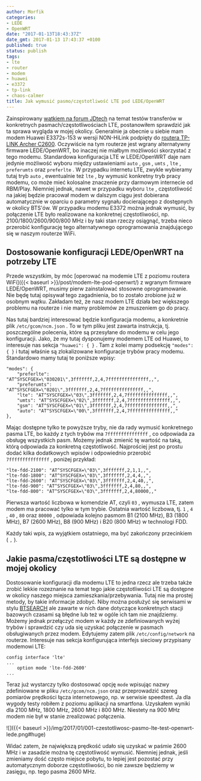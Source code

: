 ```yaml
---
author: Morfik
categories:
- LEDE
- OpenWRT
date: "2017-01-13T18:43:37Z"
date_gmt: 2017-01-13 17:43:37 +0100
published: true
status: publish
tags:
- lte
- router
- modem
- huawei
- e3372
- tp-link
- chaos-calmer
title: Jak wymusić pasmo/częstotliwość LTE pod LEDE/OpenWRT
---
```


Zainspirowany [wątkiem na forum
JDtech](http://forum.jdtech.pl/Watek-wybor-czestotliwosci-lte-na-przykladzie-huawei-e3372) na temat
testów transferów w konkretnych pasmach/częstotliwościach LTE, postanowiłem sprawdzić jak ta sprawa
wygląda w mojej okolicy. Generalnie ja obecnie u siebie mam modem Huawei E3372s-153 w wersji
NON-HiLink podpięty do [routera TP-LINK Archer
C2600](http://www.tp-link.com.pl/products/details/Archer-C2600.html). Oczywiście na tym routerze
jest wgrany alternatywny firmware LEDE/OpenWRT, bo inaczej nie miałbym możliwości skorzystać z tego
modemu. Standardowa konfiguracja LTE w LEDE/OpenWRT daje nam jedynie możliwość wyboru między
ustawieniami `auto` , `gsm` , `umts` , `lte` , `preferumts` oraz `preferlte` . W przypadku internetu
LTE, zwykle wybieramy tutaj tryb `auto` , ewentualnie też `lte` , by wymusić konkretny tryb pracy
modemu, co może mieć kolosalne znaczenie przy darmowym internecie od RBM/Play. Niemniej jednak,
nawet w przypadku wyboru `lte` , częstotliwość na jakiej będzie pracował modem w dalszym ciągu jest
dobierana automatycznie w oparciu o parametry sygnału docierającego z dostępnych w okolicy BTS'ów. W
przypadku modemu E3372 można jednak wymusić, by połączenie LTE było realizowane na konkretnej
częstotliwości, np. 2100/1800/2600/900/800 MHz i by taki stan rzeczy osiągnąć, trzeba nieco
przerobić konfigurację tego alternatywnego oprogramowania znajdującego się w naszym routerze WiFi.

<!--more-->
## Dostosowanie konfiguracji LEDE/OpenWRT na potrzeby LTE

Przede wszystkim, by móc [operować na modemie LTE z poziomu routera
WiFi]({{< baseurl >}}/post/modem-lte-pod-openwrt/) z wgranym firmware LEDE/OpenWRT, musimy pierw
zainstalować stosowne oprogramowanie. Nie będę tutaj opisywał tego zagadnienia, bo to zostało
zrobione już w osobnym wątku. Zakładam też, że nasz modem LTE działa bez większego problemu na
routerze i nie mamy problemów ze zmuszeniem go do pracy.

Nas tutaj bardziej interesować będzie konfiguracja modemu, a konkretnie plik `/etc/gcom/ncm.json` .
To w tym pliku jest zawarta instrukcja, tj. poszczególne polecenia, które są przesyłane do modemu w
celu jego konfiguracji. Jako, że my tutaj dysponujemy modemem LTE od Huawei, to interesuje nas
sekcja `"huawei": { }` . Tam z kolei mamy podsekcję `"modes": { }` i tutaj właśnie są zlokalizowane
konfiguracje trybów pracy modemu. Standardowo mamy tutaj te poniższe wpisy:

    "modes": {
        "preferlte": "AT^SYSCFGEX=\"030201\",3fffffff,2,4,7fffffffffffffff,,",
        "preferumts": "AT^SYSCFGEX=\"0201\",3fffffff,2,4,7fffffffffffffff,,",
        "lte": "AT^SYSCFGEX=\"03\",3fffffff,2,4,7fffffffffffffff,,",
        "umts": "AT^SYSCFGEX=\"02\",3fffffff,2,4,7fffffffffffffff,,",
        "gsm": "AT^SYSCFGEX=\"01\",3fffffff,2,4,7fffffffffffffff,,",
        "auto": "AT^SYSCFGEX=\"00\",3fffffff,2,4,7fffffffffffffff,,"
    },

Mając dostępne tylko te powyższe tryby, nie da rady wymusić konkretnego pasma LTE, bo każdy z tych
trybów ma `7fffffffffffffff` , co odpowiada za obsługę wszystkich pasm. Możemy jednak zmienić tę
wartość na taką, którą odpowiada za konkretną częstotliwość. Najprościej jest po prostu dodać kilka
dodatkowych wpisów i odpowiednio przerobić `7fffffffffffffff` , poniżej przykład:

    "lte-fdd-2100": "AT^SYSCFGEX=\"03\",3fffffff,2,1,1,,",
    "lte-fdd-1800": "AT^SYSCFGEX=\"03\",3fffffff,2,4,4,,",
    "lte-fdd-2600": "AT^SYSCFGEX=\"03\",3fffffff,2,4,40,,",
    "lte-fdd-900": "AT^SYSCFGEX=\"03\",3fffffff,2,4,80,,",
    "lte-fdd-800": "AT^SYSCFGEX=\"03\",3fffffff,2,4,80000,,"

Pierwsza wartość liczbowa w komendzie AT, czyli `03` , wymusza LTE, zatem modem ma pracować tylko w
tym trybie. Ostatnia wartość liczbowa, tj. `1` , `4` , `40` , `80` oraz `80000` , odpowiada kolejno
pasmom B1 (2100 MHz), B3 (1800 MHz), B7 (2600 MHz), B8 (900 MHz) i B20 (800 MHz) w technologi FDD.

Każdy taki wpis, za wyjątkiem ostatniego, ma być zakończony przecinkiem ( `,` ).

## Jakie pasma/częstotliwości LTE są dostępne w mojej okolicy

Dostosowanie konfiguracji dla modemu LTE to jedna rzecz ale trzeba także zrobić lekkie rozeznanie na
temat tego jakie częstotliwości LTE są dostępne w okolicy naszego miejsca zamieszkania/przebywania.
Tutaj nie ma prostej metody, by takie informacje zdobyć. Niby można posłużyć się serwisami w stylu
[BTSEARCH](http://beta.btsearch.pl/) ale zawarte w nich dane dotyczące konkretnych stacji bazowych
czasami są błędne lub też w ogóle ich tam nie znajdziemy. Możemy jednak przełączyć modem w każdy ze
zdefiniowanych wyżej trybów i sprawdzić czy uda się uzyskać połączenie w pasmach obsługiwanych przez
modem. Edytujemy zatem plik `/etc/config/network` na routerze. Interesuje nas sekcja konfigurująca
interfejs sieciowy przypisany modemowi LTE:

    config interface 'lte'
    ...
        option mode 'lte-fdd-2600'
    ...

Teraz już wystarczy tylko dostosować opcję `mode` wpisując nazwy zdefiniowane w pliku
`/etc/gcom/ncm.json` oraz przeprowadzić szereg pomiarów prędkości łącza internetowego, np. w
serwisie speedtest. Ja dla wygody testy robiłem z poziomu aplikacji na smartfona. Uzyskałem wyniki
dla 2100 MHz, 1800 MHz, 2600 MHz i 800 MHz. Niestety na 900 MHz modem nie był w stanie zrealizować
połączenia.

![]({{< baseurl >}}/img/2017/01/001-czestotliwosc-pasmo-lte-test-openwrt-lede.png#huge)

Widać zatem, że największą prędkość udało się uzyskać w paśmie 2600 MHz i w zasadzie można tę
częstotliwość wymusić. Niemniej jednak, jeśli zmieniamy dość często miejsce pobytu, to lepiej jest
pozostać przy automatycznym doborze częstotliwości, bo nie zawsze będziemy w zasięgu, np. tego pasma
2600 MHz.
